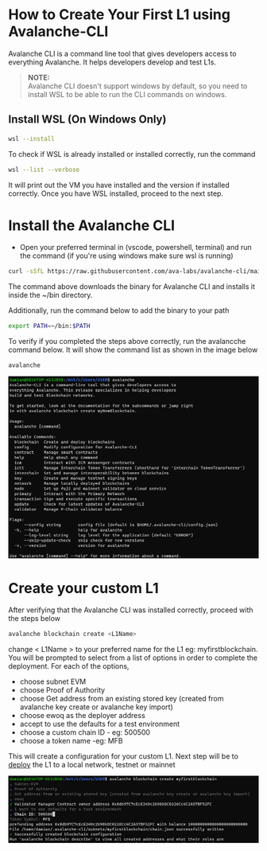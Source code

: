 # How to Create Your First L1 using Avalanche-CLI

Avalanche CLI is a command line tool that gives developers access to everything Avalanche. It helps developers develop and test L1s.


> **NOTE:**  
> Avalanche CLI doesn't support windows by default, so you need to install WSL to be able to run the CLI commands on windows.

## Install WSL (On Windows Only)

```bash
wsl --install

```
To check if WSL is already installed or installed correctly, run the command

```bash
wsl --list --verbose
```
It will print out the VM you have installed and the version if installed correctly.
Once you have WSL installed, proceed to the next step. 

# Install the Avalanche CLI
- Open your preferred terminal in (vscode, powershell, terminal) and run the command (if you're using windows make sure wsl is running)

```bash
curl -sSfL https://raw.githubusercontent.com/ava-labs/avalanche-cli/main/scripts/install.sh | sh -s
```
The command above downloads the binary for Avalanche CLI and installs it inside the ~/bin directory.

Additionally, run the command below to add the binary to your path
```bash
export PATH=~/bin:$PATH
```
To verify if you completed the steps above correctly, run the avalancche command below. It will show the command list as shown in the image below
```bash
avalanche
```
![Installation Successful](/public/installation-success.png)



# Create your custom L1
After verifying that the Avalanche CLI was installed correctly, proceed with the steps below
```bash
avalanche blockchain create <L1Name>
```
change < L1Name > to your preferred name for the L1 eg: myfirstblockchain.
You will be prompted to select from a list of options in order to complete the deployment. For each of the options,
- choose subnet EVM
- choose Proof of Authority
- choose Get address from an existing stored key (created from avalanche key create or avalanche key import)
- choose ewoq as the deployer address
- accept to use the defaults for a test environment
- choose a custom chain ID - eg: 500500
- choose a token name -eg: MFB

This will create a configuration for your custom L1. Next step will be to [deploy](./DEPLOY.md) the L1 to a local network, testnet or mainnet 


![L1 created successfully](/public/creation-success.png)
